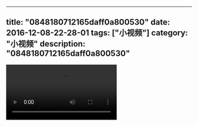 
---
title: "0848180712165daff0a800530"
date: 2016-12-08-22-28-01
tags: ["小视频"]
category: "小视频"
description: "0848180712165daff0a800530"
---
<video src="http://ohtsqip0g.bkt.clouddn.com/0848180712165daff0a800530.mp4" controls="controls"></video>
